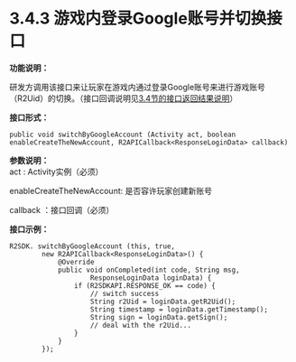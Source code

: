 # 3.4.3 游戏内登录Google账号并切换接口

**功能说明：**

研发方调用该接口来让玩家在游戏内通过登录Google账号来进行游戏账号（R2Uid）的切换。（接口回调说明见[3.4节的接口返回结果说明](./)）

**接口形式：**

```text
public void switchByGoogleAccount (Activity act, boolean enableCreateTheNewAccount, R2APICallback<ResponseLoginData> callback)
```

**参数说明：**  
 act : Activity实例（必须）

enableCreateTheNewAccount: 是否容许玩家创建新账号

callback ：接口回调（必须）

**接口示例：**

```text
R2SDK. switchByGoogleAccount (this, true,
        new R2APICallback<ResponseLoginData>() {
            @Override
            public void onCompleted(int code, String msg,
                    ResponseLoginData loginData) {
                if (R2SDKAPI.RESPONSE_OK == code) {
                    // switch success
                    String r2Uid = loginData.getR2Uid();
                    String timestamp = loginData.getTimestamp();
                    String sign = loginData.getSign();
                    // deal with the r2Uid...
                }
            }
        });    
```

